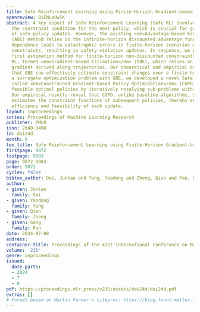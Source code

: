 ```yaml
---
title: Safe Reinforcement Learning using Finite-Horizon Gradient-based Estimation
openreview: BiENLaUwlK
abstract: A key aspect of Safe Reinforcement Learning (Safe RL) involves estimating
  the constraint condition for the next policy, which is crucial for guiding the optimization
  of safe policy updates. However, the existing <em>Advantage-based Estimation</em>
  (ABE) method relies on the infinite-horizon discounted advantage function. This
  dependence leads to catastrophic errors in finite-horizon scenarios with non-discounted
  constraints, resulting in safety-violation updates. In response, we propose the
  first estimation method for finite-horizon non-discounted constraints in deep Safe
  RL, termed <em>Gradient-based Estimation</em> (GBE), which relies on the analytic
  gradient derived along trajectories. Our theoretical and empirical analyses demonstrate
  that GBE can effectively estimate constraint changes over a finite horizon. Constructing
  a surrogate optimization problem with GBE, we developed a novel Safe RL algorithm
  called <em>Constrained Gradient-based Policy Optimization</em> (CGPO). CGPO identifies
  feasible optimal policies by iteratively resolving sub-problems within trust regions.
  Our empirical results reveal that CGPO, unlike baseline algorithms, successfully
  estimates the constraint functions of subsequent policies, thereby ensuring the
  efficiency and feasibility of each update.
layout: inproceedings
series: Proceedings of Machine Learning Research
publisher: PMLR
issn: 2640-3498
id: dai24d
month: 0
tex_title: Safe Reinforcement Learning using Finite-Horizon Gradient-based Estimation
firstpage: 9872
lastpage: 9903
page: 9872-9903
order: 9872
cycles: false
bibtex_author: Dai, Juntao and Yang, Yaodong and Zheng, Qian and Pan, Gang
author:
- given: Juntao
  family: Dai
- given: Yaodong
  family: Yang
- given: Qian
  family: Zheng
- given: Gang
  family: Pan
date: 2024-07-08
address:
container-title: Proceedings of the 41st International Conference on Machine Learning
volume: '235'
genre: inproceedings
issued:
  date-parts:
  - 2024
  - 7
  - 8
pdf: https://proceedings.mlr.press/v235/assets/dai24d/dai24d.pdf
extras: []
# Format based on Martin Fenner's citeproc: https://blog.front-matter.io/posts/citeproc-yaml-for-bibliographies/
---
```

